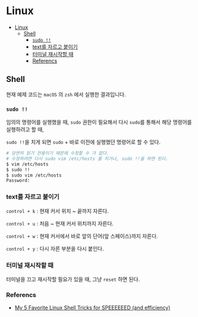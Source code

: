# Linux

- [Linux](#linux)
  - [Shell](#shell)
    - [`sudo !!`](#sudo-)
    - [text를 자르고 붙이기](#text를-자르고-붙이기)
    - [터미널 재시작할 때](#터미널-재시작할-때)
    - [Referencs](#referencs)

## Shell

현재 예제 코드는 `macOS` 의 `zsh` 에서 실행한 결과입니다.

### `sudo !!`

임의의 명령어를 실행했을 때, `sudo` 권한이 필요해서 다시 `sudo`를 통해서 해당 명령어를 실행하려고 할 때,

`sudo !!`을 치게 되면 `sudo` + 바로 이전에 실행했던 명령어로 할 수 있다.

```sh
# 당연히 읽기 전용이기 때문에 수정할 수 가 없다.
# 수정하려면 다시 sudo vim /etc/hosts 를 치거나, sudo !!을 하면 된다.
$ vim /etc/hosts
$ sudo !!
$ sudo vim /etc/hosts
Password:
```

### text를 자르고 붙이기

`control + k` : 현재 커서 위치 ~ 끝까지 자른다.

`control + u` : 처음 ~ 현재 커서 위치까지 자른다.

`control + w` : 현재 커서에서 바로 앞의 단어(앞 스페이스)까지 자른다.

`control + y` : 다시 자른 부분을 다시 붙인다.

### 터미널 재시작할 때

터미널을 끄고 재시작할 필요가 있을 때, 그냥 `reset` 하면 된다.

### Referencs

- [My 5 Favorite Linux Shell Tricks for SPEEEEEED (and efficiency)
  ](https://www.youtube.com/watch?v=V8EUdia_kOE)
